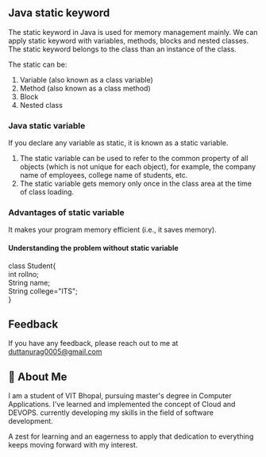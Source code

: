 ## Java static keyword

The static keyword in Java is used for memory management mainly. We can apply static keyword with variables, methods, blocks and nested classes. The static keyword belongs to the class than an instance of the class.

The static can be:

1. Variable (also known as a class variable)
2. Method (also known as a class method)
3. Block
4. Nested class

### Java static variable
If you declare any variable as static, it is known as a static variable.

1. The static variable can be used to refer to the common property of all objects (which is not unique for each object), for example, the company name of employees, college name of students, etc.
2. The static variable gets memory only once in the class area at the time of class loading.

### Advantages of static variable
It makes your program memory efficient (i.e., it saves memory).

#### Understanding the problem without static variable

class Student{  
int rollno;  
String name;  
String college="ITS";  
}



## Feedback

If you have any feedback, please reach out to me at duttanurag0005@gmail.com


## 🚀 About Me
I am a student of VIT Bhopal, pursuing master's degree in Computer Applications.
I've learned and implemented the concept of Cloud and DEVOPS. currently developing my skills in the field of software development.

A zest for learning and an eagerness to apply that dedication to everything keeps moving forward with my interest.

